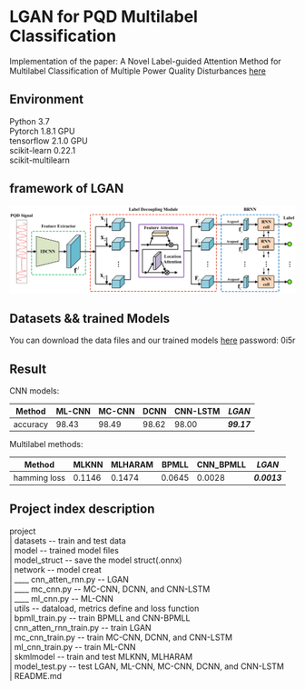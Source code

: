 # LGAN for PQD Multilabel Classification
Implementation of the paper: A Novel Label-guided Attention Method for Multilabel Classification of Multiple Power Quality Disturbances
[here](https://ieeexplore.ieee.org/document/9558707)

## Environment
Python 3.7  
Pytorch 1.8.1 GPU  
tensorflow 2.1.0 GPU  
scikit-learn 0.22.1  
scikit-multilearn  


## framework of LGAN
![avatar](./LGAN-framework.jpg)

## Datasets && trained Models 
You can download the data files and our trained models [here](https://pan.baidu.com/s/114NdUrJpjvqXlSUZhuhtPw)
password: 0i5r


## Result
CNN models:

|Method| ML-CNN| MC-CNN |DCNN|CNN-LSTM|***LGAN***|
|---------|-------|-------|---------|-------|-------|
|accuracy| 98.43|98.49|98.62|98.00|***99.17***|

Multilabel methods:

|Method |MLKNN|MLHARAM|BPMLL|CNN_BPMLL|***LGAN***|
|---------|-------|-------|---------|--|-------|
|hamming loss| 0.1146|0.1474|0.0645|0.0028|***0.0013***|


## Project index description
project  
| datasets -- train and test data   
| model -- trained model files  
| model_struct -- save the model struct(.onnx)  
| network -- model creat  
| ____ cnn_atten_rnn.py -- LGAN  
| ____ mc_cnn.py -- MC-CNN, DCNN, and CNN-LSTM  
| ____ ml_cnn.py -- ML-CNN  
| utils -- dataload, metrics define and loss function   
| bpmll_train.py -- train BPMLL and CNN-BPMLL  
| cnn_atten_rnn_train.py -- train LGAN  
| mc_cnn_train.py -- train MC-CNN, DCNN, and CNN-LSTM  
| ml_cnn_train.py -- train ML-CNN  
| skmlmodel -- train and test MLKNN, MLHARAM  
| model_test.py -- test LGAN, ML-CNN, MC-CNN, DCNN, and CNN-LSTM  
| README.md



